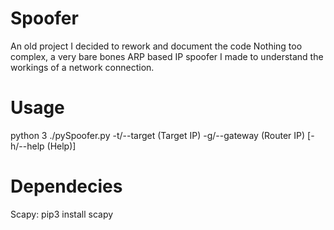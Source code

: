 # Spoofer
An old project I decided to rework and document the code
Nothing too complex, a very bare bones ARP based IP spoofer I made to understand the workings of a network connection.

# Usage
python 3 ./pySpoofer.py -t/--target (Target IP) -g/--gateway (Router IP) [-h/--help (Help)]

# Dependecies
Scapy:
  pip3 install scapy
